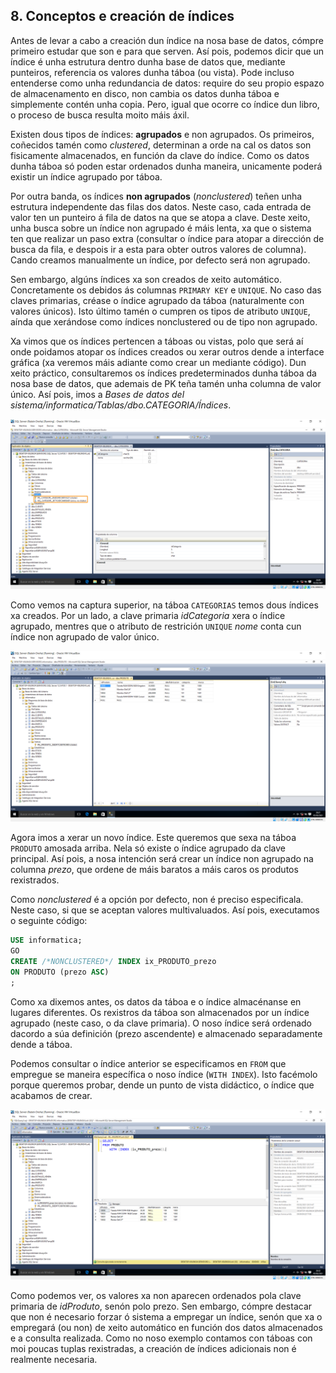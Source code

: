 ## 8. Conceptos e creación de índices

Antes de levar a cabo a creación dun índice na nosa base de datos, cómpre primeiro estudar que son e para que serven. Así pois, podemos dicir que un índice é unha estrutura dentro dunha base de datos que, mediante punteiros, referencia os valores dunha táboa (ou vista). Pode incluso entenderse como unha redundancia de datos: require do seu propio espazo de almacenamento en disco, non cambia os datos dunha táboa e simplemente contén unha copia. Pero, igual que ocorre co índice dun libro, o proceso de busca resulta moito máis áxil.

Existen dous tipos de índices: **agrupados** e non agrupados. Os primeiros, coñecidos tamén como *clustered*, determinan a orde na cal os datos son fisicamente almacenados, en función da clave do índice. Como os datos dunha táboa só poden estar ordenados dunha maneira, unicamente poderá existir un índice agrupado por táboa.

Por outra banda, os índices **non agrupados** (*nonclustered*) teñen unha estrutura independente das filas dos datos. Neste caso, cada entrada de valor ten un punteiro á fila de datos na que se atopa a clave. Deste xeito, unha busca sobre un índice non agrupado é máis lenta, xa que o sistema ten que realizar un paso extra (consultar o índice para atopar a dirección de busca da fila, e despois ir a esta para obter outros valores de columna). Cando creamos manualmente un índice, por defecto será non agrupado.

Sen embargo, algúns índices xa son creados de xeito automático. Concretamente os debidos ás columnas ```PRIMARY KEY``` e ```UNIQUE```. No caso das claves primarias, créase o índice agrupado da táboa (naturalmente con valores únicos). Isto último tamén o cumpren os tipos de atributo ```UNIQUE```, aínda que xerándose como índices nonclustered ou de tipo non agrupado.

Xa vimos que os índices pertencen a táboas ou vistas, polo que será aí onde poidamos atopar os índices creados ou xerar outros dende a interface gráfica (xa veremos máis adiante como crear un mediante código). Dun xeito práctico, consultaremos os índices predeterminados dunha táboa da nosa base de datos, que ademais de PK teña tamén unha columna de valor único. Así pois, imos a *Bases de datos del sistema/informatica/Tablas/dbo.CATEGORIA/Índices*.

![01](./img/08_01.png)


Como vemos na captura superior, na táboa ```CATEGORIAS``` temos dous índices xa creados. Por un lado, a clave primaria *idCategoria* xera o índice agrupado, mentres que o atributo de restrición ```UNIQUE``` *nome* conta cun índice non agrupado de valor único.

![02](./img/08_02.png)


Agora imos a xerar un novo índice. Este queremos que sexa na táboa ```PRODUTO``` amosada arriba. Nela só existe o índice agrupado da clave principal. Así pois, a nosa intención será crear un índice non agrupado na columna *prezo*, que ordene de máis baratos a máis caros os produtos rexistrados.

Como *nonclustered* é a opción por defecto, non é preciso especificala. Neste caso, si que se aceptan valores multivaluados. Así pois, executamos o seguinte código:

```sql
USE informatica;
GO
CREATE /*NONCLUSTERED*/ INDEX ix_PRODUTO_prezo
ON PRODUTO (prezo ASC)
;
```


Como xa dixemos antes, os datos da táboa e o índice almacénanse en lugares diferentes. Os rexistros da táboa son almacenados por un índice agrupado (neste caso, o da clave primaria). O noso índice será ordenado dacordo a súa definición (prezo ascendente) e almacenado separadamente dende a táboa.

Podemos consultar o índice anterior se especificamos en ```FROM``` que empregue se maneira específica o noso índice (```WITH INDEX```). Isto facémolo porque queremos probar, dende un punto de vista didáctico, o índice que acabamos de crear.

![03](./img/08_03.png)


Como podemos ver, os valores xa non aparecen ordenados pola clave primaria de *idProduto*, senón polo prezo. Sen embargo, cómpre destacar que non é necesario forzar ó sistema a empregar un índice, senón que xa o empregará (ou non) de xeito automático en función dos datos almacenados e a consulta realizada. Como no noso exemplo contamos con táboas con moi poucas tuplas rexistradas, a creación de índices adicionais non é realmente necesaria. 
